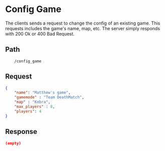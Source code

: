 # Config Game

The clients sends a request to change the config of an existing game. This requests includes the game's name, map, etc. The server simply responds with 200 Ok or 400 Bad Request.

## Path
```http
    /config_game
```

## Request

```json
{
    "name": "Matthew's game",
    "gamemode" : "Team DeathMatch",
    "map" : "Kobra",
    "max_players" : 8,
    "players": 4
}
```

## Response

```json
(empty)
```